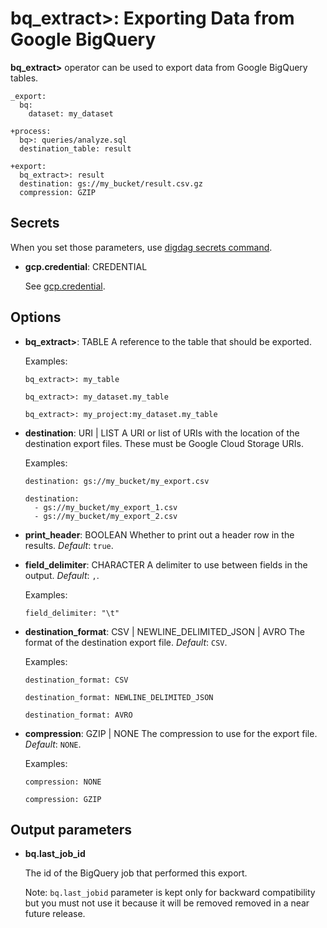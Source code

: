 # bq_extract>: Exporting Data from Google BigQuery

**bq_extract>** operator can be used to export data from Google BigQuery tables.

    _export:
      bq:
        dataset: my_dataset

    +process:
      bq>: queries/analyze.sql
      destination_table: result

    +export:
      bq_extract>: result
      destination: gs://my_bucket/result.csv.gz
      compression: GZIP

## Secrets

When you set those parameters, use [digdag secrets command](https://docs.digdag.io/command_reference.html#secrets).

* **gcp.credential**: CREDENTIAL

  See [gcp.credential](bq.html#secrets).

## Options

* **bq_extract>**: TABLE
  A reference to the table that should be exported.

  Examples:

  ```
  bq_extract>: my_table
  ```

  ```
  bq_extract>: my_dataset.my_table
  ```

  ```
  bq_extract>: my_project:my_dataset.my_table
  ```

* **destination**: URI | LIST
  A URI or list of URIs with the location of the destination export files. These must be Google Cloud Storage URIs.

  Examples:

  ```
  destination: gs://my_bucket/my_export.csv
  ```

  ```
  destination:
    - gs://my_bucket/my_export_1.csv
    - gs://my_bucket/my_export_2.csv
  ```

* **print_header**: BOOLEAN
  Whether to print out a header row in the results. *Default*: `true`.

* **field_delimiter**: CHARACTER
  A delimiter to use between fields in the output. *Default*: `,`.

  Examples:

  ```
  field_delimiter: "\t"
  ```

* **destination_format**: CSV | NEWLINE_DELIMITED_JSON | AVRO
  The format of the destination export file. *Default*: `CSV`.

  Examples:

  ```
  destination_format: CSV
  ```

  ```
  destination_format: NEWLINE_DELIMITED_JSON
  ```

  ```
  destination_format: AVRO
  ```

* **compression**: GZIP | NONE
  The compression to use for the export file. *Default*: `NONE`.

  Examples:

  ```
  compression: NONE
  ```

  ```
  compression: GZIP
  ```

## Output parameters

* **bq.last_job_id**

  The id of the BigQuery job that performed this export.

  Note: `bq.last_jobid` parameter is kept only for backward compatibility but you must not use it because it will be removed removed in a near future release.

